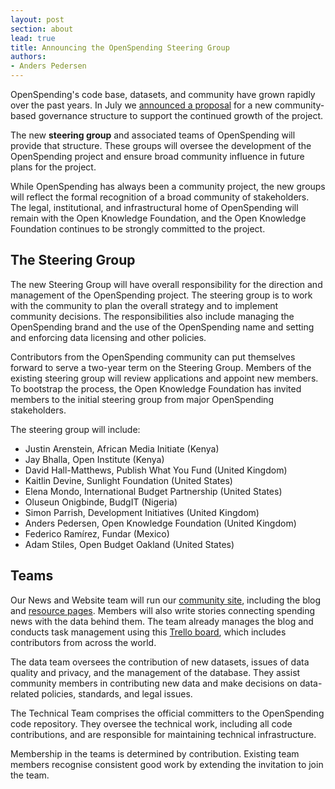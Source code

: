```yaml
---
layout: post
section: about
lead: true
title: Announcing the OpenSpending Steering Group
authors:
- Anders Pedersen
---
```

OpenSpending's code base, datasets, and community have grown rapidly over the past years. In July we <a href="http://community.openspending.org/2013/07/02/project-and-community-proposal/">announced a proposal</a> for a new community-based governance structure to support the continued growth of the project.

The new **steering group** and associated teams of OpenSpending will provide that structure. These groups will oversee the development of the OpenSpending project and ensure broad community influence in future plans for the project.

While OpenSpending has always been a community project, the new groups will reflect the formal recognition of a broad community of stakeholders. The legal, institutional, and infrastructural home of OpenSpending will remain with the Open Knowledge Foundation, and the Open Knowledge Foundation continues to be strongly committed to the project.

## The Steering Group

The new Steering Group will have overall responsibility for the direction and management of the OpenSpending project. The steering group is to work with the community to plan the overall strategy and to implement community decisions. The responsibilities also include managing the OpenSpending brand and the use of the OpenSpending name and setting and enforcing data licensing and other policies.

Contributors from the OpenSpending community can put themselves forward to serve a two-year term on the Steering Group. Members of the existing steering group will review applications and appoint new members. To bootstrap the process, the Open Knowledge Foundation has invited members to the initial steering group from major OpenSpending stakeholders.

The steering group will include:

* Justin Arenstein, African Media Initiate (Kenya)
* Jay Bhalla, Open Institute (Kenya)
* David Hall-Matthews, Publish What You Fund (United Kingdom)
* Kaitlin Devine, Sunlight Foundation (United States)
* Elena Mondo, International Budget Partnership (United States)
* Oluseun Onigbinde, BudgIT (Nigeria)
* Simon Parrish, Development Initiatives (United Kingdom)
* Anders Pedersen, Open Knowledge Foundation (United Kingdom)
* Federico Ramírez, Fundar (Mexico)
* Adam Stiles, Open Budget Oakland (United States)

## Teams

Our News and Website team will run our <a href="http://community.openspending.org">community site</a>, including the blog and <a href="http://community.openspending.org/research">resource pages</a>. Members will also write stories connecting spending news with the data behind them. The team already manages the blog and conducts task management using this <a href="https://trello.com/b/7E5enK5J/openspending-news-and-website-team">Trello board</a>, which includes contributors from across the world.

The data team oversees the contribution of new datasets, issues of data quality and privacy, and the management of the database. They assist community members in contributing new data and make decisions on data-related policies, standards, and legal issues.

The Technical Team comprises the official committers to the OpenSpending code repository. They oversee the technical work, including all code contributions, and are responsible for maintaining technical infrastructure.

Membership in the teams is determined by contribution. Existing team members recognise consistent good work by extending the invitation to join the team.

